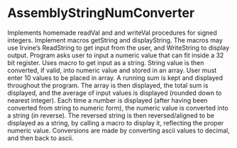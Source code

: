 # AssemblyStringNumConverter

Implements homemade readVal and and writeVal procedures for signed integers.
Implement macros getString and displayString. The macros may use Irvine’s ReadString to get input
from the user, and WriteString to display output. Program asks user to input a numeric value that
can fit inside a 32 bit register. Uses macro to get input as a string. String value is then converted,
if valid, into numeric value and stored in an array. User must enter 10 values to be placed in array.
A running sum is kept and displayed throughout the program. The array is then displayed, the total sum
is displayed, and the average of input values is displayed (rounded down to nearest integer). Each time
a number is displayed (after having been converted from string to numeric form), the numeric value is
converted into a string (in reverse). The reversed string is then reversed/aligned to be displayed as
a string, by calling a macro to display it, reflecting the proper numeric value. Conversions are made
by converting ascii values to decimal, and then back to ascii.
